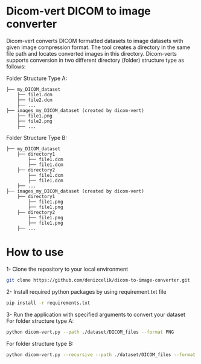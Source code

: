 # Dicom-vert DICOM to image converter

Dicom-vert converts DICOM formatted datasets to image datasets with given image compression format. The tool creates a directory in the same file path and locates converted images in this directory. Dicom-verts supports conversion in two different directory (folder) structure type as follows: 

Folder Structure Type A:

    ├── my_DICOM_dataset
        ├── file1.dcm
        ├── file2.dcm
        ├── ...
    ├── images_my_DICOM_dataset (created by dicom-vert)
        ├── file1.png
        ├── file2.png
        ├── ...

Folder Structure Type B:

    ├── my_DICOM_dataset
        ├── directory1
            ├── file1.dcm
            ├── file1.dcm
        ├── directory2
            ├── file1.dcm
            ├── file1.dcm
        ├── ...
    ├── images_my_DICOM_dataset (created by dicom-vert)
        ├── directory1
            ├── file1.png
            ├── file1.png
        ├── directory2
            ├── file1.png
            ├── file1.png
        ├── ...


# How to use
1- Clone the repository to your local environment
```bash
git clone https://github.com/denizcelik/dicom-to-image-converter.git
```
2- Install required python packages by using requirement.txt file
```bash
pip install -r requirements.txt
```
3- Run the application with specified arguments to convert your dataset  
For folder structure type A:
```bash
python dicom-vert.py --path ./dataset/DICOM_files --format PNG
```
For folder structure type B:
```bash
python dicom-vert.py --recursive --path ./dataset/DICOM_files --format PNG 
```